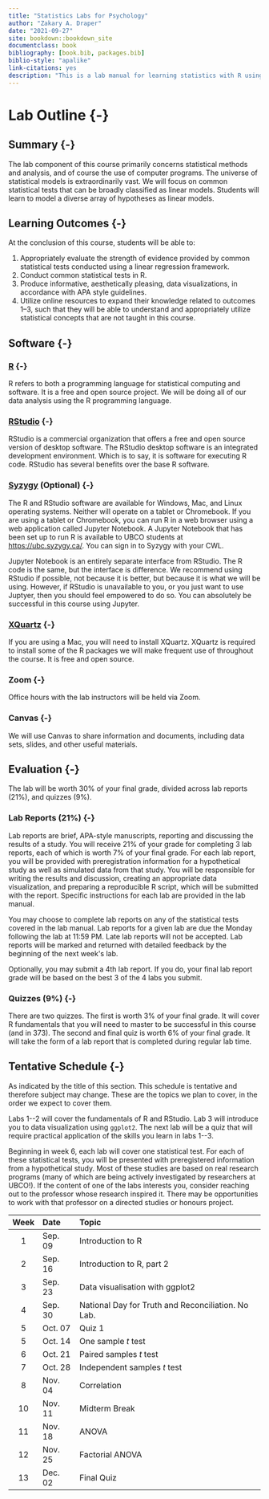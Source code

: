 ```yaml
--- 
title: "Statistics Labs for Psychology"
author: "Zakary A. Draper"
date: "2021-09-27"
site: bookdown::bookdown_site
documentclass: book
bibliography: [book.bib, packages.bib]
biblio-style: "apalike"
link-citations: yes
description: "This is a lab manual for learning statistics with R using examples of hypothetical psych science studies."
---
```


# Lab Outline {-}

<!-- ## Author's Note {-} -->

<!-- Hi there. I hope you find this lab manual helpful. If you are an instructor who is interested in using these materials for your course, you can [email me](mailto:zakary.draper@ubc.ca) and I can provide you with some additional resources. -->



## Summary {-}

The lab component of this course primarily concerns statistical methods and analysis, and of course the use of computer programs. The universe of statistical models is extraordinarily vast. We will focus on common statistical tests that can be broadly classified as linear models. Students will learn to model a diverse array of hypotheses as linear models.

## Learning Outcomes {-}

At the conclusion of this course, students will be able to:

1. Appropriately evaluate the strength of evidence provided by common statistical tests conducted using a linear regression framework.
2. Conduct common statistical tests in R.
3. Produce informative, aesthetically pleasing, data visualizations, in accordance with APA style guidelines.
4. Utilize online resources to expand their knowledge related to outcomes 1–3, such that they will be able to understand and appropriately utilize statistical concepts that are not taught in this course.

## Software {-}

### [R](https://www.r-project.org/) {-}

R refers to both a programming language for statistical computing and software. It is a free and open source project. We will be doing all of our data analysis using the R programming language.

### [RStudio](https://rstudio.com/) {-}

RStudio is a commercial organization that offers a free and open source version of desktop software. The RStudio desktop software is an integrated development environment. Which is to say, it is software for executing R code. RStudio has several benefits over the base R software.

### [Syzygy](https://ubc.syzygy.ca/) (Optional) {-}

The R and RStudio software are available for Windows, Mac, and Linux operating systems. Neither will operate on a tablet or Chromebook. If you are using a tablet or Chromebook, you can run R in a web browser using a web application called Jupyter Notebook. A Jupyter Notebook that has been set up to run R is available to UBCO students at https://ubc.syzygy.ca/. You can sign in to Syzygy with your CWL.

Jupyter Notebook is an entirely separate interface from RStudio. The R code is the same, but the interface is difference. We recommend using RStudio if possible, not because it is better, but because it is what we will be using. However, if RStudio is unavailable to you, or you just want to use Juptyer, then you should feel empowered to do so. You can absolutely be successful in this course using Jupyter.

### [XQuartz](https://www.xquartz.org/) {-}

If you are using a Mac, you will need to install XQuartz. XQuartz is required to install some of the R packages we will make frequent use of throughout the course. It is free and open source.

### Zoom {-}

Office hours with the lab instructors will be held via Zoom.

### Canvas {-}

We will use Canvas to share information and documents, including data sets, slides, and other useful materials.

<!-- ## Learning Materials -->

<!-- Consistent with learning outcome number 4, you are expected to take responsibility for your own learning. This includes completing all assigned activities (such as readings and assignments). It also includes ensuring that you have a sufficient understanding of the concepts taught in the lab, which may require that you do work beyond what has been explicitly assigned. There are abundant resources for learning R and statistics that are freely available online. Below is a sampling of resources you might turn to during your R journey. -->

<!-- ### [Lab Manual](https://zakarydraper.com/book) -->

<!-- Beginning with lab 4, the lab manual contains all the information for completing the lab assignments/reports. -->

<!-- ### [Learning Statistics with R](https://learningstatisticswithr.com/) -->

<!-- Learning Statistics with R by Danielle Navarro is a freely available introductory R and statistics textbook. There is a PDF version as well as a web version. This is a great resource written by an accomplished statistician/researcher/programmer. She draws heavily on functions from an R package she wrote for the course. We will not be teaching these functions in the lab. Use this text mainly for understanding the statistical concepts rather than the code. -->

<!-- ### [YaRrr! The Pirate's Guide to R](https://bookdown.org/ndphillips/YaRrr/) -->

<!-- YaRrr! The Pirate’s Guide to R is a fun and accessible book that introduces many important R concepts. The author has also created an accompanying video series available on YouTube. -->

<!-- ### [A Practical Extension of Statistics in Psychology Using R](https://rpsystats.com/) -->

<!-- In the words of the authors: -->

<!-- > This book aims to provide a practical extension of introductory statistics typically taught in psychology into the general linear model (GLM) using R. -->

<!-- In other words, assuming that you already familiar with the statistical tests, this book will expand your understanding of those tests, by explaining them from the perspective of a unified framework. -->

<!-- ### [R for Data Science](https://r4ds.had.co.nz/) -->

<!-- R for Data Science teaches data science in R with a strong focus on R packages that are part of the [Tidyverse](https://www.tidyverse.org/). We will be referring to this book when we learn about Data Visualization. The other chapters are not relevant to this course.  -->

<!-- ## A Typical Week -->

<!-- ### Before the Lab -->

<!-- Before attending the lab, read the lab manual content associated with the lab. You are responsible for understanding the statistical concepts that will be covered. We will be covering how to conduct statistical tests in R. We will not be teaching the statistical tests themselves. You will need to be familiar with them when you come to the lab. -->

<!-- ### During the Lab -->

<!-- Generally, we will begin by introducing the topic of the lab and answering any questions you encountered as you prepared for the lab. We will then provide some instruction and work through an example together. After that, you will have self-directed time to work through a lab activity. The first labs will focus on learning R programming. The remaining labs will concern learning and applying statistical tests in R and writing up the results. -->

<!-- ### After the Lab -->

<!-- Assignments (discussed below) are due the following Monday at 11:59 PM. -->

## Evaluation {-}

The lab will be worth 30% of your final grade, divided across lab reports (21%), and quizzes (9%).

### Lab Reports (21%) {-}

Lab reports are brief, APA-style manuscripts, reporting and discussing the results of a study. You will receive 21% of your grade for completing 3 lab reports, each of which is worth 7% of your final grade. For each lab report, you will be provided with preregistration information for a hypothetical study as well as simulated data from that study. You will be responsible for writing the results and discussion, creating an appropriate data visualization, and preparing a reproducible R script, which will be submitted with the report. Specific instructions for each lab are provided in the lab manual.

You may choose to complete lab reports on any of the statistical tests covered in the lab manual. Lab reports for a given lab are due the Monday following the lab at 11:59 PM. Late lab reports will not be accepted. Lab reports will be marked and returned with detailed feedback by the beginning of the next week's lab.

Optionally, you may submit a 4th lab report. If you do, your final lab report grade will be based on the best 3 of the 4 labs you submit.

### Quizzes (9%) {-}

There are two quizzes. The first is worth 3% of your final grade. It will cover R fundamentals that you will need to master to be successful in this course (and in 373). The second and final quiz is worth 6% of your final grade. It will take the form of a lab report that is completed during regular lab time.

## Tentative Schedule {-}

As indicated by the title of this section. This schedule is tentative and therefore subject may change. These are the topics we plan to cover, in the order we expect to cover them.

Labs 1--2 will cover the fundamentals of R and RStudio. Lab 3 will introduce you to data visualization using `ggplot2`. The next lab will be a quiz that will require practical application of the skills you learn in labs 1--3.

Beginning in week 6, each lab will cover one statistical test. For each of these statistical tests, you will be presented with preregistered information from a hypothetical study. Most of these studies are based on real research programs (many of which are being actively investigated by researchers at UBCO!). If the content of one of the labs interests you, consider reaching out to the professor whose research inspired it. There may be opportunities to work with that professor on a directed studies or honours project.

|Week |Date           |Topic                                                |
|:---:|:--------------|:----------------------------------------------------|
|1    |Sep. 09 |Introduction to R                                    |
|2    |Sep. 16 |Introduction to R, part 2                            |
|3    |Sep. 23 |Data visualisation with ggplot2                      |
|4    |Sep. 30 |National Day for Truth and Reconciliation. No Lab.   |
|5    |Oct. 07 |Quiz 1                                               |
|5    |Oct. 14 |One sample *t* test                                  |
|6    |Oct. 21 |Paired samples *t* test                              |
|7    |Oct. 28 |Independent samples *t* test                         |
|8    |Nov. 04 |Correlation                                          |
|10   |Nov. 11|Midterm Break                                        |
|11   |Nov. 18|ANOVA                                                |
|12   |Nov. 25|Factorial ANOVA                                      |
|13   |Dec. 02|Final Quiz                                           |
